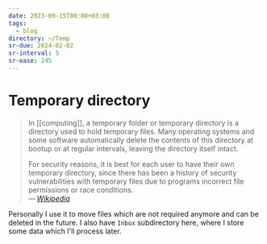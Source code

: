 ```yaml
---
date: 2023-09-15T00:00+03:00
tags:
  - blog
directory: ~/Temp
sr-due: 2024-02-02
sr-interval: 5
sr-ease: 245
---
```


# Temporary directory

> In [[computing]], a temporary folder or temporary directory is a directory
> used to hold temporary files. Many operating systems and some software
> automatically delete the contents of this directory at bootup or at regular
> intervals, leaving the directory itself intact.
>
> For security reasons, it is best for each user to have their own temporary
> directory, since there has been a history of security vulnerabilities with
> temporary files due to programs incorrect file permissions or race
> conditions.\
> — <cite>[Wikipedia](https://en.wikipedia.org/wiki/Temporary_folder)</cite>

Personally I use it to move files which are not required anymore and can be
deleted in the future. I also have `Inbox` subdirectory here, where I store some
data which I'll process later.
